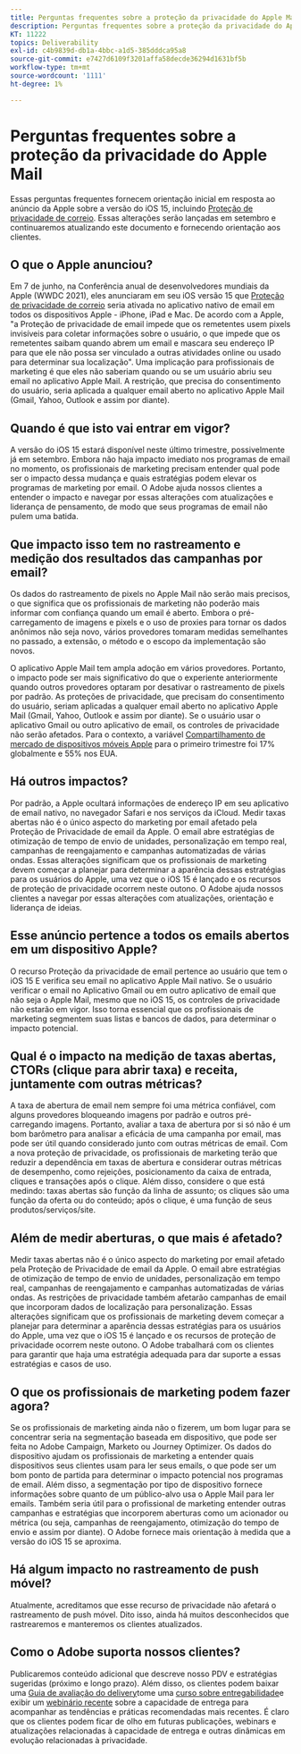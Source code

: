 ```yaml
---
title: Perguntas frequentes sobre a proteção da privacidade do Apple Mail
description: Perguntas frequentes sobre a proteção da privacidade do Apple Mail
KT: 11222
topics: Deliverability
exl-id: c4b9839d-db1a-4bbc-a1d5-385dddca95a8
source-git-commit: e7427d6109f3201affa58decde36294d1631bf5b
workflow-type: tm+mt
source-wordcount: '1111'
ht-degree: 1%

---
```


# Perguntas frequentes sobre a proteção da privacidade do Apple Mail

Essas perguntas frequentes fornecem orientação inicial em resposta ao anúncio da Apple sobre a versão do iOS 15, incluindo [Proteção de privacidade de correio](https://www.apple.com/newsroom/2021/06/apple-advances-its-privacy-leadership-with-ios-15-ipados-15-macos-monterey-and-watchos-8/). Essas alterações serão lançadas em setembro e continuaremos atualizando este documento e fornecendo orientação aos clientes.

## O que o Apple anunciou?

Em 7 de junho, na Conferência anual de desenvolvedores mundiais da Apple (WWDC 2021), eles anunciaram em seu iOS versão 15 que [Proteção de privacidade de correio](https://www.apple.com/newsroom/2021/06/apple-advances-its-privacy-leadership-with-ios-15-ipados-15-macos-monterey-and-watchos-8/) seria ativada no aplicativo nativo de email em todos os dispositivos Apple - iPhone, iPad e Mac. De acordo com a Apple, &quot;a Proteção de privacidade de email impede que os remetentes usem pixels invisíveis para coletar informações sobre o usuário, o que impede que os remetentes saibam quando abrem um email e mascara seu endereço IP para que ele não possa ser vinculado a outras atividades online ou usado para determinar sua localização&quot;. Uma implicação para profissionais de marketing é que eles não saberiam quando ou se um usuário abriu seu email no aplicativo Apple Mail. A restrição, que precisa do consentimento do usuário, seria aplicada a qualquer email aberto no aplicativo Apple Mail (Gmail, Yahoo, Outlook e assim por diante).

## Quando é que isto vai entrar em vigor?

A versão do iOS 15 estará disponível neste último trimestre, possivelmente já em setembro. Embora não haja impacto imediato nos programas de email no momento, os profissionais de marketing precisam entender qual pode ser o impacto dessa mudança e quais estratégias podem elevar os programas de marketing por email. O Adobe ajuda nossos clientes a entender o impacto e navegar por essas alterações com atualizações e liderança de pensamento, de modo que seus programas de email não pulem uma batida.

## Que impacto isso tem no rastreamento e medição dos resultados das campanhas por email?

Os dados do rastreamento de pixels no Apple Mail não serão mais precisos, o que significa que os profissionais de marketing não poderão mais informar com confiança quando um email é aberto. Embora o pré-carregamento de imagens e pixels e o uso de proxies para tornar os dados anônimos não seja novo, vários provedores tomaram medidas semelhantes no passado, a extensão, o método e o escopo da implementação são novos.

O aplicativo Apple Mail tem ampla adoção em vários provedores. Portanto, o impacto pode ser mais significativo do que o experiente anteriormente quando outros provedores optaram por desativar o rastreamento de pixels por padrão. As proteções de privacidade, que precisam do consentimento do usuário, seriam aplicadas a qualquer email aberto no aplicativo Apple Mail (Gmail, Yahoo, Outlook e assim por diante). Se o usuário usar o aplicativo Gmail ou outro aplicativo de email, os controles de privacidade não serão afetados. Para o contexto, a variável [Compartilhamento de mercado de dispositivos móveis Apple](https://www.counterpointresearch.com/global-smartphone-share/) para o primeiro trimestre foi 17% globalmente e 55% nos EUA.

## Há outros impactos?

Por padrão, a Apple ocultará informações de endereço IP em seu aplicativo de email nativo, no navegador Safari e nos serviços da iCloud. Medir taxas abertas não é o único aspecto do marketing por email afetado pela Proteção de Privacidade de email da Apple. O email abre estratégias de otimização de tempo de envio de unidades, personalização em tempo real, campanhas de reengajamento e campanhas automatizadas de várias ondas. Essas alterações significam que os profissionais de marketing devem começar a planejar para determinar a aparência dessas estratégias para os usuários do Apple, uma vez que o iOS 15 é lançado e os recursos de proteção de privacidade ocorrem neste outono. O Adobe ajuda nossos clientes a navegar por essas alterações com atualizações, orientação e liderança de ideias.

## Esse anúncio pertence a todos os emails abertos em um dispositivo Apple?

O recurso Proteção da privacidade de email pertence ao usuário que tem o iOS 15 E verifica seu email no aplicativo Apple Mail nativo. Se o usuário verificar o email no Aplicativo Gmail ou em outro aplicativo de email que não seja o Apple Mail, mesmo que no iOS 15, os controles de privacidade não estarão em vigor. Isso torna essencial que os profissionais de marketing segmentem suas listas e bancos de dados, para determinar o impacto potencial.

## Qual é o impacto na medição de taxas abertas, CTORs (clique para abrir taxa) e receita, juntamente com outras métricas?

A taxa de abertura de email nem sempre foi uma métrica confiável, com alguns provedores bloqueando imagens por padrão e outros pré-carregando imagens. Portanto, avaliar a taxa de abertura por si só não é um bom barômetro para analisar a eficácia de uma campanha por email, mas pode ser útil quando considerado junto com outras métricas de email. Com a nova proteção de privacidade, os profissionais de marketing terão que reduzir a dependência em taxas de abertura e considerar outras métricas de desempenho, como rejeições, posicionamento da caixa de entrada, cliques e transações após o clique. Além disso, considere o que está medindo: taxas abertas são função da linha de assunto; os cliques são uma função da oferta ou do conteúdo; após o clique, é uma função de seus produtos/serviços/site.

## Além de medir aberturas, o que mais é afetado?

Medir taxas abertas não é o único aspecto do marketing por email afetado pela Proteção de Privacidade de email da Apple. O email abre estratégias de otimização de tempo de envio de unidades, personalização em tempo real, campanhas de reengajamento e campanhas automatizadas de várias ondas. As restrições de privacidade também afetarão campanhas de email que incorporam dados de localização para personalização. Essas alterações significam que os profissionais de marketing devem começar a planejar para determinar a aparência dessas estratégias para os usuários do Apple, uma vez que o iOS 15 é lançado e os recursos de proteção de privacidade ocorrem neste outono. O Adobe trabalhará com os clientes para garantir que haja uma estratégia adequada para dar suporte a essas estratégias e casos de uso.

## O que os profissionais de marketing podem fazer agora?

Se os profissionais de marketing ainda não o fizerem, um bom lugar para se concentrar seria na segmentação baseada em dispositivo, que pode ser feita no Adobe Campaign, Marketo ou Journey Optimizer. Os dados do dispositivo ajudam os profissionais de marketing a entender quais dispositivos seus clientes usam para ler seus emails, o que pode ser um bom ponto de partida para determinar o impacto potencial nos programas de email. Além disso, a segmentação por tipo de dispositivo fornece informações sobre quanto de um público-alvo usa o Apple Mail para ler emails. Também seria útil para o profissional de marketing entender outras campanhas e estratégias que incorporem aberturas como um acionador ou métrica (ou seja, campanhas de reengajamento, otimização do tempo de envio e assim por diante). O Adobe fornece mais orientação à medida que a versão do iOS 15 se aproxima.

## Há algum impacto no rastreamento de push móvel?

Atualmente, acreditamos que esse recurso de privacidade não afetará o rastreamento de push móvel. Dito isso, ainda há muitos desconhecidos que rastrearemos e manteremos os clientes atualizados.

## Como o Adobe suporta nossos clientes?

Publicaremos conteúdo adicional que descreve nosso PDV e estratégias sugeridas (próximo e longo prazo). Além disso, os clientes podem baixar uma [Guia de avaliação do delivery](../introduction.md)tome uma [curso sobre entregabilidade](https://experienceleague.adobe.com/?lang=pt-BR#dashboard/learning)e exibir um [webinário recente](https://primetime.bluejeans.com/a2m/events/playback/29edda30-a9b8-4e4b-a460-e829c02c912a) sobre a capacidade de entrega para acompanhar as tendências e práticas recomendadas mais recentes. É claro que os clientes podem ficar de olho em futuras publicações, webinars e atualizações relacionadas à capacidade de entrega e outras dinâmicas em evolução relacionadas à privacidade.
